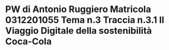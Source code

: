 # PW di Antonio Ruggiero Matricola 0312201055 Tema n.3 Traccia n.3.1 Il Viaggio Digitale della sostenibilità Coca-Cola
